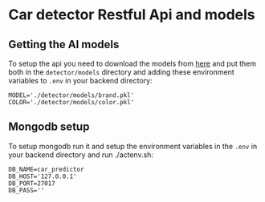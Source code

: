 # Car detector Restful Api and models

## Getting the AI models

To setup the api you need to download the models from [here](https://drive.google.com/drive/folders/1NJkb8YEb9degmIYAnoA9bfBKA--SC8qi?usp=sharing) and put them both in the `detector/models` directory and adding these environment variables to `.env` in your backend directory:

```
MODEL='./detector/models/brand.pkl'
COLOR='./detector/models/color.pkl'
```

## Mongodb setup

To setup mongodb run it and setup the environment variables in the `.env` in your backend directory and run ./actenv.sh:

```
DB_NAME=car_predictor
DB_HOST='127.0.0.1'
DB_PORT=27017
DB_PASS=''
```

